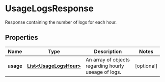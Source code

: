 

# UsageLogsResponse

Response containing the number of logs for each hour.
## Properties

Name | Type | Description | Notes
------------ | ------------- | ------------- | -------------
**usage** | [**List&lt;UsageLogsHour&gt;**](UsageLogsHour.md) | An array of objects regarding hourly useage of logs. |  [optional]




